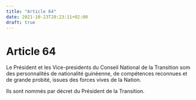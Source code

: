 ```yaml
---
title: "Article 64"
date: 2021-10-23T20:23:11+02:00
draft: true
---
```


# Article 64

Le Président et les Vice-presidents du Conseil National de la Transition som des personnalités de nationalité guinéenne, de compétences reconnues et de grande probité, issues des forces vives de la Nation.

Ils sont nommés par décret du Président de la Transition.
